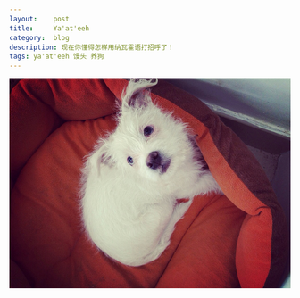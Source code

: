 ```yaml
---
layout:    post
title:     Ya'at'eeh
category:  blog
description: 现在你懂得怎样用纳瓦霍语打招呼了！
tags: ya'at'eeh 馒头 养狗
---
```

![mantou1](/images/2012/mantou1.jpg)